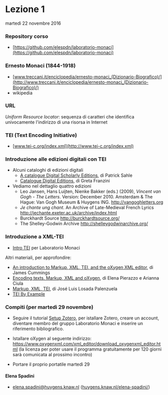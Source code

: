 # Lezione 1
martedì 22 novembre 2016

### Repository corso

- [https://github.com/elespdn/laboratorio-monaci](https://github.com/elespdn/laboratorio-monaci)

### Ernesto Monaci (1844-1918)
- [www.treccani.it/enciclopedia/ernesto-monaci_(Dizionario-Biografico)/](http://www.treccani.it/enciclopedia/ernesto-monaci_(Dizionario-Biografico)/)
- wikipedia

### URL
*Uniform Resource locator*:
 sequenza di caratteri che identifica univocamente l'indirizzo di una risorsa in Internet

### TEI (Text Encoding Initiative)
- [www.tei-c.org/index.xml](http://www.tei-c.org/index.xml)

### Introduzione alle edizioni digitali con TEI
- Alcuni cataloghi di edizioni digitali
	- [A catalogue Digital Scholarly Editions](http://www.digitale-edition.de/), di Patrick Sahle 
	- [Catalogue Digital Editions](https://dig-ed-cat.eos.arz.oeaw.ac.at/), di Greta Franzini
- Vediamo nel dettaglio quattro edizioni
	-  Leo Jansen, Hans Luijten, Nienke Bakker (eds.) (2009), *Vincent van Gogh - The Letters*. Version: December 2010. Amsterdam & The Hague: Van Gogh Museum & Huygens ING. <http://vangoghletters.org>
	-  *Je chante ung chant*. An Archive of Late-Medieval French Lyrics <http://jechante.exeter.ac.uk/archive/index.html>
	-  Burckhardt Source <http://burckhardtsource.org/>
	-  The Shelley-Godwin Archive <http://shelleygodwinarchive.org/>


### Introduzione a XML-TEI

- [Intro TEI](https://elespdn.github.io/labMonaci1-xmlTei.html#/) per Laboratorio Monaci

Altri materiali, per approfondire:

- [An introduction to Markup, XML, TEI, and the oXygen XML editor](https://prezi.com/jiwc-yg9wmlq/an-introduction-to-markup-xml-tei-and-the-oxygen-xml-editor/), di James Cummings
- [Encoding texts. Markup, XML and oXygen](http://dixit.uni-koeln.de/wp-content/uploads/2015/04/Camp1-Elena_Pierazzo_and_Arianna_Ciula_-_Encoding_Texts.pdf), di Elena Pierazzo e Arianna Ciula
- [Markup, XML, TEI](http://editio.github.io/slides/xml-tei#/portada), di José Luis Losada Palenzuela
- [TEI By Example](http://teibyexample.org/)

### Compiti (per martedì 29 novembre)

- Seguire il tutorial [Setup Zotero](https://github.com/elespdn/laboratorio-monaci/blob/master/lezione1/zotero-setup.md), per istallare Zotero, creare un account, diventare membro del gruppo Laboratorio Monaci e inserire un riferimento bibliografico.

- Istallare oXygen al seguente indirizzo:
 <https://www.oxygenxml.com/xml_editor/download_oxygenxml_editor.html> (la licenza per poter usare il programma gratuitamente per 120 giorni sarà comunicata al prossimo incontro)

- Portare il proprio portatile martedì 29

#### Elena Spadini
- elena.spadini@huygens.knaw.nl ([huygens.knaw.nl/elena-spadini/](https://www.huygens.knaw.nl/elena-spadini/))



